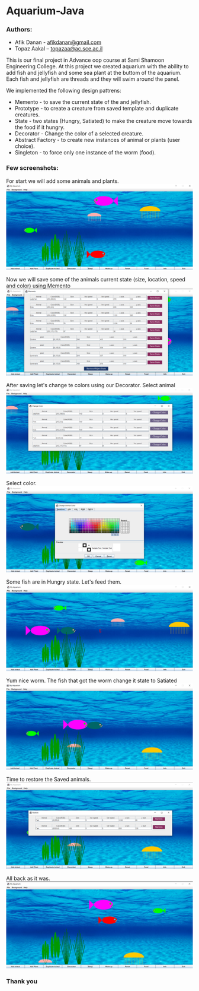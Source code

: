 # Aquarium-Java

### Authors: 

* Afik Danan - afikdanan@gmail.com
* Topaz Aakal – topazaa@ac.sce.ac.il

This is our final project in Advance oop course at Sami Shamoon Engineering College. 
At this project we created aquarium with the ability to add fish and jellyfish and some sea plant at the buttom of the aquarium.
Each fish and jellyfish are threads and they will swim around the panel. 

We implemented the following design pattrens: 

- Memento - to save the current state of the and jellyfish.
- Prototype - to create a creature from saved template and duplicate creatures.
- State - two states (Hungry, Satiated) to make the creature move towards the food if it hungry.
- Decorator - Change the color of a selected creature. 
- Abstract Factory - to create new instances of animal or plants (user choice).
- Singleton - to force only one instance of the worm (food).


### Few screenshots:  
For start we will add some animals and plants.
![animal and plants created](README_Media/Start.png)

Now we will save some of the animals current state (size, location, speed and color) using Memento
![Saving current state](README_Media/Memento.png)

After saving let's change te colors using our Decorator. Select animal
![Change color](README_Media/Decorator.png)

Select color.
![color choose](README_Media/Color_Chooser.png)

Some fish are in Hungry state. Let's feed them.
![Worm on panel](README_Media/Food.png)

Yum nice worm. The fish that got the worm change it state to Satiated
![The hungry fish ate it and the state was change](README_Media/Ate_worm.png)

Time to restore the Saved animals.
![Restore panel](README_Media/Restore.png)

All back as it was.
![Restore panel](README_Media/After_Restore.png)


### Thank you


